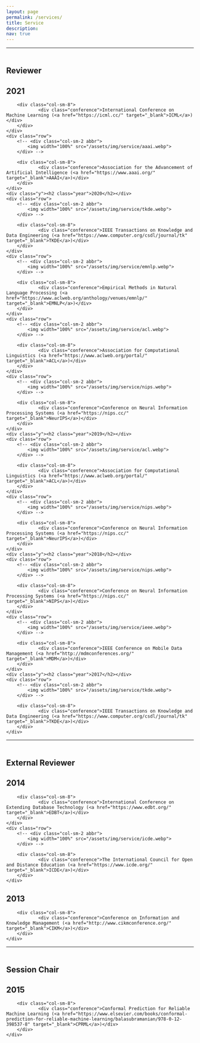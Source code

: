 ```yaml
---
layout: page
permalink: /services/
title: Service
description:
nav: true
---
```


<style>
.head{
margin-top: 3rem;
}

@media screen and (max-width: 575px) {
  .y{
     margin-bottom: 2rem;
  }
}

</style>

<hr>
<div class="y"><h2 class="head">Reviewer</h2></div>

<div class="publications">
	<div class="y"><div class="y"><h2 class="year">2021</h2></div></div>
	<div class="row">
  		<!-- <div class="col-sm-2 abbr">
    		<img width="100%" src="/assets/img/service/icml.webp">
  		</div> -->

  		<div class="col-sm-8">
      			<div class="conference">International Conference on Machine Learning (<a href="https://icml.cc/" target="_blank">ICML</a>)</div>
  		</div>
	</div>
	<div class="row">
  		<!-- <div class="col-sm-2 abbr">
    		<img width="100%" src="/assets/img/service/aaai.webp">
  		</div> -->

  		<div class="col-sm-8">
      			<div class="conference">Association for the Advancement of Artificial Intelligence (<a href="https://www.aaai.org/" target="_blank">AAAI</a>)</div>
  		</div>
	</div>
	<div class="y"><h2 class="year">2020</h2></div>
	<div class="row">
  		<!-- <div class="col-sm-2 abbr">
    		<img width="100%" src="/assets/img/service/tkde.webp">
  		</div> -->

  		<div class="col-sm-8">
      			<div class="conference">IEEE Transactions on Knowledge and Data Engineering (<a href="https://www.computer.org/csdl/journal/tk" target="_blank">TKDE</a>)</div>
  		</div>
	</div>
	<div class="row">
  		<!-- <div class="col-sm-2 abbr">
    		<img width="100%" src="/assets/img/service/emnlp.webp">
  		</div> -->

  		<div class="col-sm-8">
      			<div class="conference">Empirical Methods in Natural Language Processing (<a href="https://www.aclweb.org/anthology/venues/emnlp/" target="_blank">EMNLP</a>)</div>
  		</div>
	</div>
	<div class="row">
  		<!-- <div class="col-sm-2 abbr">
    		<img width="100%" src="/assets/img/service/acl.webp">
  		</div> -->

  		<div class="col-sm-8">
      			<div class="conference">Association for Computational Linguistics (<a href="https://www.aclweb.org/portal/" target="_blank">ACL</a>)</div>
  		</div>
	</div>
	<div class="row">
  		<!-- <div class="col-sm-2 abbr">
    		<img width="100%" src="/assets/img/service/nips.webp">
  		</div> -->

  		<div class="col-sm-8">
      			<div class="conference">Conference on Neural Information Processing Systems (<a href="https://nips.cc/" target="_blank">NeurIPS</a>)</div>
  		</div>
	</div>
	<div class="y"><h2 class="year">2019</h2></div>
	<div class="row">
  		<!-- <div class="col-sm-2 abbr">
    		<img width="100%" src="/assets/img/service/acl.webp">
  		</div> -->

  		<div class="col-sm-8">
      			<div class="conference">Association for Computational Linguistics (<a href="https://www.aclweb.org/portal/" target="_blank">ACL</a>)</div>
  		</div>
	</div>
	<div class="row">
  		<!-- <div class="col-sm-2 abbr">
    		<img width="100%" src="/assets/img/service/nips.webp">
  		</div> -->

  		<div class="col-sm-8">
      			<div class="conference">Conference on Neural Information Processing Systems (<a href="https://nips.cc/" target="_blank">NeurIPS</a>)</div>
  		</div>
	</div>
	<div class="y"><h2 class="year">2018</h2></div>
	<div class="row">
  		<!-- <div class="col-sm-2 abbr">
    		<img width="100%" src="/assets/img/service/nips.webp">
  		</div> -->

  		<div class="col-sm-8">
      			<div class="conference">Conference on Neural Information Processing Systems (<a href="https://nips.cc/" target="_blank">NIPS</a>)</div>
  		</div>
	</div>
	<div class="row">
  		<!-- <div class="col-sm-2 abbr">
    		<img width="100%" src="/assets/img/service/ieee.webp">
  		</div> -->

  		<div class="col-sm-8">
      			<div class="conference">IEEE Conference on Mobile Data Management (<a href="http://mdmconferences.org/" target="_blank">MDM</a>)</div>
  		</div>
	</div>
	<div class="y"><h2 class="year">2017</h2></div>
	<div class="row">
  		<!-- <div class="col-sm-2 abbr">
    		<img width="100%" src="/assets/img/service/tkde.webp">
  		</div> -->

  		<div class="col-sm-8">
      			<div class="conference">IEEE Transactions on Knowledge and Data Engineering (<a href="https://www.computer.org/csdl/journal/tk" target="_blank">TKDE</a>)</div>
  		</div>
	</div>

</div>


<hr>
<div class="y"><h2 class="head">External Reviewer</h2></div>

<div class="publications">
	<div class="y"><h2 class="year">2014</h2></div>
	<div class="row">
  		<!-- <div class="col-sm-2 abbr">
    		<img width="100%" src="/assets/img/service/edbt.webp">
  		</div> -->

  		<div class="col-sm-8">
      			<div class="conference">International Conference on Extending Database Technology (<a href="https://www.edbt.org/" target="_blank">EDBT</a>)</div>
  		</div>
	</div>
	<div class="row">
  		<!-- <div class="col-sm-2 abbr">
    		<img width="100%" src="/assets/img/service/icde.webp">
  		</div> -->

  		<div class="col-sm-8">
      			<div class="conference">The International Council for Open and Distance Education (<a href="https://www.icde.org/" target="_blank">ICDE</a>)</div>
  		</div>
	</div>
<div class="y"><h2 class="year">2013</h2></div>
<div class="row">
  		<!-- <div class="col-sm-2 abbr">
    		<img width="100%" src="/assets/img/service/cikm.webp">
  		</div> -->

  		<div class="col-sm-8">
      			<div class="conference">Conference on Information and Knowledge Management (<a href="http://www.cikmconference.org/" target="_blank">CIKM</a>)</div>
  		</div>
	</div>
</div>

<hr>
<div class="y"><h2 class="head">Session Chair</h2></div>

<div class="publications">
	<div class="y"><h2 class="year">2015</h2></div>
	<div class="row">
  		<!-- <div class="col-sm-2 abbr">
    		<img width="100%" src="/assets/img/service/cprml.webp">
  		</div> -->

  		<div class="col-sm-8">
      			<div class="conference">Conformal Prediction for Reliable Machine Learning (<a href="https://www.elsevier.com/books/conformal-prediction-for-reliable-machine-learning/balasubramanian/978-0-12-398537-8" target="_blank">CPRML</a>)</div>
  		</div>
	</div>

</div>